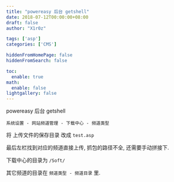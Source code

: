 ```yaml
---
title: "powereasy 后台 getshell"
date: 2018-07-12T00:00:00+08:00
draft: false
author: "X1r0z"

tags: ['asp']
categories: ['CMS']

hiddenFromHomePage: false
hiddenFromSearch: false

toc:
  enable: true
math:
  enable: false
lightgallery: false
---
```


powereasy 后台 getshell

<!--more-->

`系统设置 - 网站频道管理 - 下载中心 - 频道类型`

将 上传文件的保存目录 改成 `test.asp`

最后左栏找到对应的频道直接上传, 抓包的路径不全, 还需要手动拼接下.

下载中心的目录为 `/Soft/`

其它频道的目录在 `频道类型 - 频道目录` 里.